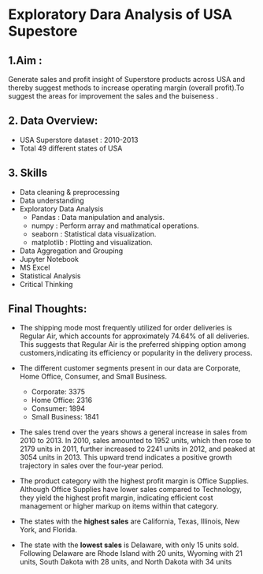 # Exploratory Dara Analysis of USA Supestore

## 1.Aim :

Generate sales and profit insight of Superstore products across USA and thereby suggest methods to increase operating margin (overall profit).To suggest the areas for improvement the sales and the buiseness .

## 2. Data Overview: 
- USA Superstore dataset : 2010-2013
- Total 49 different states of USA

## 3. Skills
* Data cleaning & preprocessing
* Data understanding
* Exploratory Data Analysis
  - Pandas : Data manipulation and analysis.
  - numpy : Perform array and mathmatical operations.
  - seaborn : Statistical data visualization.
  - matplotlib : Plotting and visualization.
* Data Aggregation and Grouping
* Jupyter Notebook
* MS Excel
* Statistical Analysis
* Critical Thinking

## Final Thoughts:
- The shipping mode most frequently utilized for order deliveries is Regular Air, which accounts for approximately 74.64% of all deliveries. This suggests that Regular Air is the preferred shipping option among customers,indicating its efficiency or popularity in the delivery process.

- The different customer segments present in our data are Corporate, Home Office, Consumer, and Small Business.
  - Corporate: 3375
  - Home Office: 2316
  - Consumer: 1894
  - Small Business: 1841

- The sales trend over the years shows a general increase in sales from 2010 to 2013. In 2010, sales amounted to 1952 units, which then rose to 2179 units in 2011, further increased to 2241 units in 2012, and peaked at 3054 units in 2013. This upward trend indicates a positive growth trajectory in sales over the four-year period.

- The product category with the highest profit margin is Office Supplies. Although Office Supplies have lower sales compared to Technology, they yield the highest profit margin, indicating efficient cost management or higher markup on items within that category.

- The states with the **highest sales** are California, Texas, Illinois, New York, and Florida.

- The state with the **lowest sales** is Delaware, with only 15 units sold. Following Delaware are Rhode Island with 20 units, Wyoming with 21 units, South Dakota with 28 units, and North Dakota with 34 units
